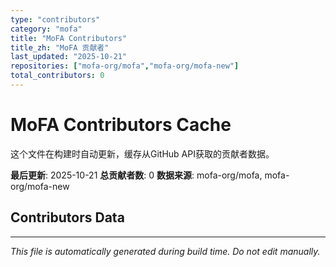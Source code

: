 ```yaml
---
type: "contributors"
category: "mofa"
title: "MoFA Contributors"
title_zh: "MoFA 贡献者"
last_updated: "2025-10-21"
repositories: ["mofa-org/mofa","mofa-org/mofa-new"]
total_contributors: 0
---
```

# MoFA Contributors Cache

这个文件在构建时自动更新，缓存从GitHub API获取的贡献者数据。

**最后更新**: 2025-10-21
**总贡献者数**: 0
**数据来源**: mofa-org/mofa, mofa-org/mofa-new

## Contributors Data



---
*This file is automatically generated during build time. Do not edit manually.*